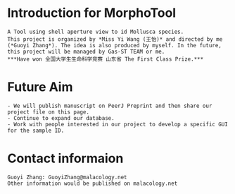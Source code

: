 # Introduction for MorphoTool
    A Tool using shell aperture view to id Mollusca species.
    This project is organized by *Miss Yi Wang (王怡)* and directed by me (*Guoyi Zhang*). The idea is also produced by myself. In the future, this project will be managed by Gas-ST TEAM or me.
    ***Have won 全国大学生生命科学竞赛 山东省 The First Class Prize.***
# Future Aim
    - We will publish manuscript on PeerJ Preprint and then share our project file on this page.
    - Continue to expand our database.
    - Work with people interested in our project to develop a specific GUI for the sample ID.
# Contact informaion
    Guoyi Zhang: GuoyiZhang@malacology.net
    Other information would be published on malacology.net
